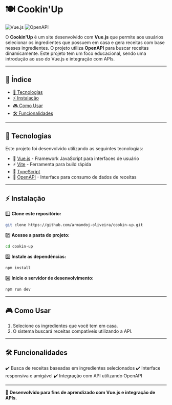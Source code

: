 # 🍽️ Cookin'Up

![Vue.js](https://img.shields.io/badge/Vue.js-Framework-4FC08D?style=for-the-badge&logo=vue.js)
![OpenAPI](https://img.shields.io/badge/OpenAPI-API-blue?style=for-the-badge&logo=openapi)

O **Cookin'Up** é um site desenvolvido com **Vue.js** que permite aos usuários selecionar os ingredientes que possuem em casa e gera receitas com base nesses ingredientes. O projeto utiliza **OpenAPI** para buscar receitas dinamicamente. Este projeto tem um foco educacional, sendo uma introdução ao uso do Vue.js e integração com APIs.

---

## 📌 **Índice**
- [🚀 Tecnologias](#-tecnologias)
- [⚡ Instalação](#-instalação)
- [🎮 Como Usar](#-como-usar)
- [🛠️ Funcionalidades](#%EF%B8%8F-funcionalidades)

---

## 🚀 **Tecnologias**
Este projeto foi desenvolvido utilizando as seguintes tecnologias:

- 🌿 [Vue.js](https://vuejs.org/) - Framework JavaScript para interfaces de usuário
- ⚡ [Vite](https://vitejs.dev/) - Ferramenta para build rápida
- 🔹 [TypeScript](https://www.typescriptlang.org/)
- 🔗 [OpenAPI](https://www.openapis.org/) - Interface para consumo de dados de receitas

---

## ⚡ **Instalação**

1️⃣ **Clone este repositório:**
```sh
git clone https://github.com/armandoj-oliveira/cookin-up.git
```

2️⃣ **Acesse a pasta do projeto:**
```sh
cd cookin-up
```

3️⃣ **Instale as dependências:**
```sh
npm install
```

4️⃣ **Inicie o servidor de desenvolvimento:**
```sh
npm run dev
```

---

## 🎮 **Como Usar**
1. Selecione os ingredientes que você tem em casa.
2. O sistema buscará receitas compatíveis utilizando a API.

---

## 🛠️ **Funcionalidades**
✔️ Busca de receitas baseadas em ingredientes selecionados
✔️ Interface responsiva e amigável
✔️ Integração com API utilizando OpenAPI

---

🚀 **Desenvolvido para fins de aprendizado com Vue.js e integração de APIs.**

